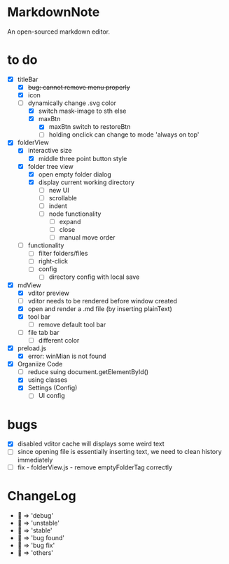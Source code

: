 # MarkdownNote
An open-sourced markdown editor.

# to do
* [x] titleBar
  * [x] ~~bug: cannot remove menu properly~~
  * [x] icon
  * [ ] dynamically change .svg color
    * [x] switch mask-image to sth else
    * [x] maxBtn
      * [x] maxBtn switch to restoreBtn
      * [ ] holding onclick can change to mode 'always on top'
* [x] folderView
  * [x] interactive size
    * [x] middle three point button style
  * [x] folder tree view
    * [x] open empty folder dialog
    * [x] display current working directory
      * [ ] new UI
      * [ ] scrollable
      * [ ] indent
      * [ ] node functionality
        * [ ] expand
        * [ ] close
        * [ ] manual move order
  * [ ] functionality
    * [ ] filter folders/files
    * [ ] right-click
    * [ ] config
      * [ ] directory config with local save
* [x] mdView
  * [x] vditor preview
  * [ ] vditor needs to be rendered before window created
  * [x] open and render a .md file (by inserting plainText)
  * [x] tool bar
    * [ ] remove default tool bar
  * [ ] file tab bar
    * [ ] different color
* [x] preload.js
  * [x] error: winMian is not found
* [x] Organiize Code
  * [ ] reduce suing document.getElementById()
  * [x] using classes
  * [X] Settings (Config)
    * [ ] UI config

# bugs
* [x] disabled vditor cache will displays some weird text
* [ ] since opening file is essentially inserting text, we need to clean history immediately
* [ ] fix - folderView.js - remove emptyFolderTag correctly
# ChangeLog
* 💙 => 'debug'
* 💛 => 'unstable'
* 💚 => 'stable'
* 🧡 => 'bug found'
* 🖤 => 'bug fix'
* 🤍 => 'others'
